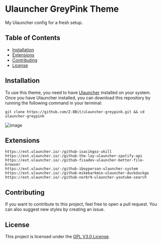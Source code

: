 # Ulauncher GreyPink Theme
My Ulauncher config for a fresh setup.

## Table of Contents

- [Installation](#installation)
- [Extensions](#extensions)
- [Contributing](#contributing)
- [License](#license)

## Installation

To use this theme, you need to have [Ulauncher](https://ulauncher.io/) installed on your system. Once you have Ulauncher installed, you can download this repository by running the following command in your terminal:

```
git clone https://github.com/Z-8Bit/ulauncher-greypink.git && cd ulauncher-greypink
```

![image](https://user-images.githubusercontent.com/72144072/150123585-f7d58ff7-049a-49c1-a179-4e194a5db944.png)

## Extensions 
```
https://ext.ulauncher.io/-/github-isacikgoz-ukill
https://ext.ulauncher.io/-/github-the-lay-ulauncher-spotify-api
https://ext.ulauncher.io/-/github-fisadev-ulauncher-better-file-browser
https://ext.ulauncher.io/-/github-iboyperson-ulauncher-system
https://ext.ulauncher.io/-/github-mikebarkmin-ulauncher-duckduckgo
https://ext.ulauncher.io/-/github-norbr9-ulauncher-youtube-search
```

## Contributing

If you want to contribute to this project, feel free to open a pull request. You can also suggest new styles by creating an issue.

## License

This project is licensed under the [GPL V3.0 License](LICENSE).
